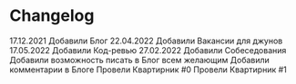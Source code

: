 # Changelog

17.12.2021 Добавили Блог
22.04.2022 Добавили Вакансии для джунов
17.05.2022 Добавили Код-ревью
27.02.2022 Добавили Собеседования
Добавили возможность писать в Блог всем желающим
Добавили комментарии в Блоге
Провели Квартирник #0
Провели Квартирник #1
